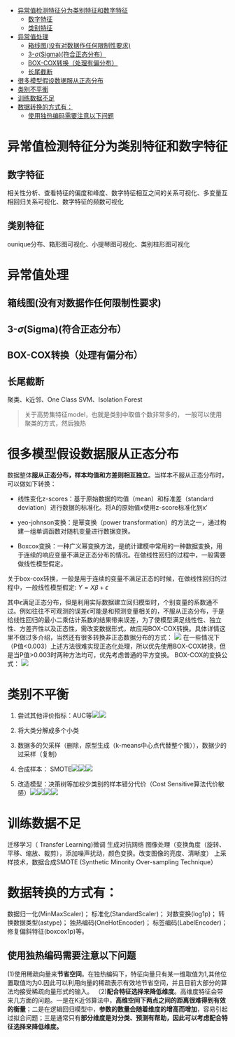 - [ 异常值检测特征分为类别特征和数字特征](#head1)
	- [ 数字特征](#head2)
	- [ 类别特征](#head3)
- [ 异常值处理](#head4)
	- [ 箱线图(没有对数据作任何限制性要求)](#head5)
	- [ 3-$\sigma$(Sigma)(符合正态分布）](#head6)
	- [ BOX-COX转换（处理有偏分布）](#head7)
	- [ 长尾截断](#head8)
- [ 很多模型假设数据服从正态分布](#head9)
- [ 类别不平衡](#head10)
- [ 训练数据不足](#head11)
- [ 数据转换的方式有：](#head12)
	- [ 使用独热编码需要注意以下问题](#head13)


# <span id="head1"> 异常值检测特征分为类别特征和数字特征</span>
## <span id="head2"> 数字特征</span>
相关性分析、查看特征的偏度和峰度、数字特征相互之间的关系可视化、多变量互相回归关系可视化、数字特征的频数可视化      
## <span id="head3"> 类别特征</span>
ounique分布、箱形图可视化、小提琴图可视化、类别柱形图可视化

# <span id="head4"> 异常值处理</span>

## <span id="head5"> 箱线图(没有对数据作任何限制性要求)</span>
## <span id="head6"> 3-$\sigma$(Sigma)(符合正态分布）</span>
## <span id="head7"> BOX-COX转换（处理有偏分布）</span>
## <span id="head8"> 长尾截断</span>

聚类、k近邻、One Class SVM、Isolation Forest

>关于高势集特征model，也就是类别中取值个数非常多的， 一般可以使用聚类的方式，然后独热

# <span id="head9"> 很多模型假设数据服从正态分布</span>
数据整体**服从正态分布，样本均值和方差则相互独立**。当样本不服从正态分布时，可以做如下转换：

- 线性变化z-scores：基于原始数据的均值（mean）和标准差（standard deviation）进行数据的标准化。将A的原始值x使用z-score标准化到x’
   


- yeo-johnson变换：是幂变换（power transformation）的方法之一，通过构建一组单调函数对随机变量进行数据变换。


- Boxcox变换：一种广义幂变换方法，是统计建模中常用的一种数据变换，用于连续的响应变量不满足正态分布的情况。在做线性回归的过程中，一般需要做线性模型假定。

关于box-cox转换，一般是用于连续的变量不满足正态的时候，在做线性回归的过程中，一般线性模型假定:   $Y=X\beta + \epsilon$

其中$\epsilon$满足正态分布，但是利用实际数据建立回归模型时，个别变量的系数通不过。例如往往不可观测的误差$\epsilon$可能是和预测变量相关的，不服从正态分布，于是给线性回归的最小二乘估计系数的结果带来误差，为了使模型满足线性性、独立性、方差齐性以及正态性，需改变数据形式，故应用BOX-COX转换。具体详情这里不做过多介绍，当然还有很多转换非正态数据分布的方式：
![](https://upload-images.jianshu.io/upload_images/18339009-03d35f2ce4fcf3bb.png?imageMogr2/auto-orient/strip%7CimageView2/2/w/1240)
在一些情况下（P值<0.003）上述方法很难实现正态化处理，所以优先使用BOX-COX转换，但是当P值>0.003时两种方法均可，优先考虑普通的平方变换。
BOX-COX的变换公式：
![](https://upload-images.jianshu.io/upload_images/18339009-b259d819c0b52fe5.png?imageMogr2/auto-orient/strip%7CimageView2/2/w/1240)

# <span id="head10"> 类别不平衡</span>
1. 尝试其他评价指标：AUC等![](https://upload-images.jianshu.io/upload_images/18339009-ad7a1a95d3fc3930.png?imageMogr2/auto-orient/strip%7CimageView2/2/w/1240)![](https://upload-images.jianshu.io/upload_images/18339009-e8164d86267b6091.png?imageMogr2/auto-orient/strip%7CimageView2/2/w/1240)


3. 将大类分解成多个小类
7. 数据多的欠采样（删除，原型生成（k-means中心点代替整个簇）），数据少的过采样（复制）
5. 合成样本： SMOTE![](https://upload-images.jianshu.io/upload_images/18339009-c4614c1a6ecfa106.png?imageMogr2/auto-orient/strip%7CimageView2/2/w/1240)![](https://upload-images.jianshu.io/upload_images/18339009-a849793b5b2cabf0.png?imageMogr2/auto-orient/strip%7CimageView2/2/w/1240)![](https://upload-images.jianshu.io/upload_images/18339009-32440d787b58ea3f.png?imageMogr2/auto-orient/strip%7CimageView2/2/w/1240)
6. 改造模型：决策树等加权少类别的样本错分代价（Cost Sensitive算法代价敏感）![](https://upload-images.jianshu.io/upload_images/18339009-32d21a377f8a4a03.png?imageMogr2/auto-orient/strip%7CimageView2/2/w/1240)![](https://upload-images.jianshu.io/upload_images/18339009-549fda99dd596244.png?imageMogr2/auto-orient/strip%7CimageView2/2/w/1240)![](https://upload-images.jianshu.io/upload_images/18339009-1db1be1cea7e4a11.png?imageMogr2/auto-orient/strip%7CimageView2/2/w/1240)![](https://upload-images.jianshu.io/upload_images/18339009-9a77fbecdd31e60a.png?imageMogr2/auto-orient/strip%7CimageView2/2/w/1240)




# <span id="head11"> 训练数据不足</span>
迁移学习（ Transfer Learning)微调
生成对抗网络
图像处理（变换角度（旋转、平移、缩放、裁剪），添加噪声扰动，颜色变换。改变图像的亮度、清晰度）
上采样技术，数据合成SMOTE (Synthetic Minority Over-sampling Technique）


# <span id="head12"> 数据转换的方式有：</span>
数据归一化(MinMaxScaler)；
标准化(StandardScaler)；
对数变换(log1p)；
转换数据类型(astype)；
独热编码(OneHotEncoder)；
标签编码(LabelEncoder)；
修复偏斜特征(boxcox1p)等。

## <span id="head13"> 使用独热编码需要注意以下问题</span>
(1)使用稀疏向量来**节省空间**。在独热编码下，特征向量只有某一维取值为1,其他位置取值均为0.因此可以利用向量的稀疏表示有效地节省空间，并且目前大部分的算法均接受稀疏向量形式的输入。
（2)**配合特征选择来降低维度**。高维度特征会带来几方面的问题。一是在K近邻算法中，**高维空间下两点之间的距离很难得到有效的衡量**；二是在逻辑回归模型中，**参数的数量会随着维度的增高而增加**，容易引起过拟合问题；三是通常只有**部分维度是对分类、预测有帮助，因此可以考虑配合特征选择来降低维度。**

